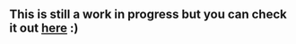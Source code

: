 ## This is still a work in progress but you can check it out [here](https://harryz7g.github.io/my-site/) :)